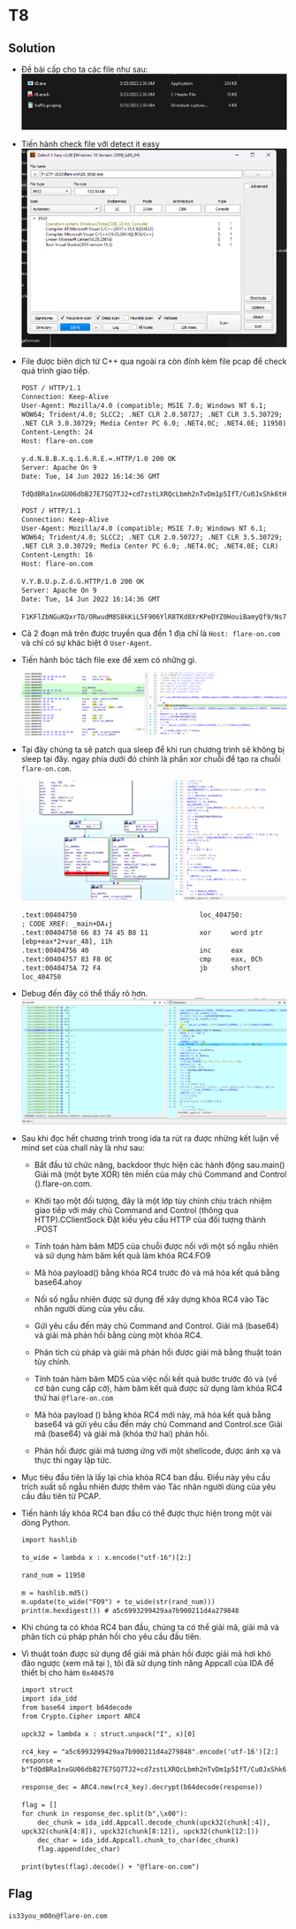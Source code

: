 # T8

## Solution
- Đề bài cấp cho ta các file như sau:
    ![Alt text](img/5.1.png)

- Tiến hành check file với detect it easy
    ![Alt text](img/5.2.png)

- File được biên dịch từ C++ qua ngoài ra còn đính kèm file pcap để check quá trình giao tiếp.

    ```
    POST / HTTP/1.1
    Connection: Keep-Alive
    User-Agent: Mozilla/4.0 (compatible; MSIE 7.0; Windows NT 6.1; WOW64; Trident/4.0; SLCC2; .NET CLR 2.0.50727; .NET CLR 3.5.30729; .NET CLR 3.0.30729; Media Center PC 6.0; .NET4.0C; .NET4.0E; 11950)
    Content-Length: 24
    Host: flare-on.com

    y.d.N.8.B.X.q.1.6.R.E.=.HTTP/1.0 200 OK
    Server: Apache On 9 
    Date: Tue, 14 Jun 2022 16:14:36 GMT

    TdQdBRa1nxGU06dbB27E7SQ7TJ2+cd7zstLXRQcLbmh2nTvDm1p5IfT/Cu0JxShk6tHQBRWwPlo9zA1dISfslkLgGDs41WK12ibWIflqLE4Yq3OYIEnLNjwVHrjL2U4Lu3ms+HQc4nfMWXPgcOHb4fhokk93/AJd5GTuC5z+4YsmgRh1Z90yinLBKB+fmGUyagT6gon/KHmJdvAOQ8nAnl8K/0XG+8zYQbZRwgY6tHvvpfyn9OXCyuct5/cOi8KWgALvVHQWafrp8qB/JtT+t5zmnezQlp3zPL4sj2CJfcUTK5copbZCyHexVD4jJN+LezJEtrDXP1DJNg==
    ```

    ```
    POST / HTTP/1.1
    Connection: Keep-Alive
    User-Agent: Mozilla/4.0 (compatible; MSIE 7.0; Windows NT 6.1; WOW64; Trident/4.0; SLCC2; .NET CLR 2.0.50727; .NET CLR 3.5.30729; .NET CLR 3.0.30729; Media Center PC 6.0; .NET4.0C; .NET4.0E; CLR)
    Content-Length: 16
    Host: flare-on.com

    V.Y.B.U.p.Z.d.G.HTTP/1.0 200 OK
    Server: Apache On 9 
    Date: Tue, 14 Jun 2022 16:14:36 GMT

    F1KFlZbNGuKQxrTD/ORwudM8S8kKiL5F906YlR8TKd8XrKPeDYZ0HouiBamyQf9/Ns7u3C2UEMLoCA0B8EuZp1FpwnedVjPSdZFjkieYqWzKA7up+LYe9B4dmAUM2lYkmBSqPJYT6nEg27n3X656MMOxNIHt0HsOD0d+
    ```

- Cả 2 đoạn mã trên được truyền qua đến 1 địa chỉ là `Host: flare-on.com` và chỉ có sự khác biệt ở `User-Agent`.


- Tiến hành bóc tách file exe để xem có những gì.

    ![Alt text](img/5.3.png)

- Tại đây chúng ta sẽ patch qua sleep để khi run chương trình sẽ không bị sleep tại đây. ngay phía dưới đó chính là phần xor chuỗi để tạo ra chuỗi `flare-on.com`.

    ![Alt text](img/5.4.png)


    ```
    .text:00404750                               loc_404750:                             ; CODE XREF: _main+DA↓j
    .text:00404750 66 83 74 45 B8 11             xor     word ptr [ebp+eax*2+var_48], 11h
    .text:00404756 40                            inc     eax
    .text:00404757 83 F8 0C                      cmp     eax, 0Ch
    .text:0040475A 72 F4                         jb      short loc_404750
    ```

- Debug đến đây có thể thấy rõ hơn.    
    ![Alt text](img/5.5.png)

- Sau khi đọc hết chương trình trong ida ta rút ra được những kết luận về mind set của chall này là như sau:

    - Bắt đầu từ chức năng, backdoor thực hiện các hành động sau.main() Giải mã (một byte XOR) tên miền của máy chủ Command and Control ().flare-on.com.

    - Khởi tạo một đối tượng, đây là một lớp tùy chỉnh chịu trách nhiệm giao tiếp với máy chủ Command and Control (thông qua HTTP).CClientSock
    Đặt kiểu yêu cầu HTTP của đối tượng thành .POST

    - Tính toán hàm băm MD5 của chuỗi được nối với một số ngẫu nhiên và sử dụng hàm băm kết quả làm khóa RC4.FO9

    - Mã hóa payload() bằng khóa RC4 trước đó và mã hóa kết quả bằng base64.ahoy

    - Nối số ngẫu nhiên được sử dụng để xây dựng khóa RC4 vào Tác nhân người dùng của yêu cầu.

    - Gửi yêu cầu đến máy chủ Command and Control. Giải mã (base64) và giải mã phản hồi bằng cùng một khóa RC4.

    - Phân tích cú pháp và giải mã phản hồi được giải mã bằng thuật toán tùy chỉnh.

    - Tính toán hàm băm MD5 của việc nối kết quả bước trước đó và (về cơ bản cung cấp cờ), hàm băm kết quả được sử dụng làm khóa RC4 thứ hai `@flare-on.com`

    - Mã hóa payload () bằng khóa RC4 mới này, mã hóa kết quả bằng base64 và gửi yêu cầu đến máy chủ Command and Control.sce Giải mã (base64) và giải mã (khóa thứ hai) phản hồi.

    - Phản hồi được giải mã tương ứng với một shellcode, được ánh xạ và thực thi ngay lập tức.

- Mục tiêu đầu tiên là lấy lại chìa khóa RC4 ban đầu. Điều này yêu cầu trích xuất số ngẫu nhiên được thêm vào Tác nhân người dùng của yêu cầu đầu tiên từ PCAP.


- Tiến hành lấy khóa RC4 ban đầu có thể được thực hiện trong một vài dòng Python.

    ```
    import hashlib

    to_wide = lambda x : x.encode("utf-16")[2:]

    rand_num = 11950

    m = hashlib.md5()
    m.update(to_wide("FO9") + to_wide(str(rand_num)))
    print(m.hexdigest()) # a5c6993299429aa7b900211d4a279848
    ```

- Khi chúng ta có khóa RC4 ban đầu, chúng ta có thể giải mã, giải mã và phân tích cú pháp phản hồi cho yêu cầu đầu tiên.

- Vì thuật toán được sử dụng để giải mã phản hồi được giải mã hơi khó đảo ngược (xem mã tại ), tôi đã sử dụng tính năng Appcall của IDA để thiết bị cho hàm `0x404570`

    ```
    import struct
    import ida_idd
    from base64 import b64decode
    from Crypto.Cipher import ARC4

    upck32 = lambda x : struct.unpack("I", x)[0]

    rc4_key = "a5c6993299429aa7b900211d4a279848".encode('utf-16')[2:]
    response = b"TdQdBRa1nxGU06dbB27E7SQ7TJ2+cd7zstLXRQcLbmh2nTvDm1p5IfT/Cu0JxShk6tHQBRWwPlo9zA1dISfslkLgGDs41WK12ibWIflqLE4Yq3OYIEnLNjwVHrjL2U4Lu3ms+HQc4nfMWXPgcOHb4fhokk93/AJd5GTuC5z+4YsmgRh1Z90yinLBKB+fmGUyagT6gon/KHmJdvAOQ8nAnl8K/0XG+8zYQbZRwgY6tHvvpfyn9OXCyuct5/cOi8KWgALvVHQWafrp8qB/JtT+t5zmnezQlp3zPL4sj2CJfcUTK5copbZCyHexVD4jJN+LezJEtrDXP1DJNg=="

    response_dec = ARC4.new(rc4_key).decrypt(b64decode(response))

    flag = []
    for chunk in response_dec.split(b",\x00"):
        dec_chunk = ida_idd.Appcall.decode_chunk(upck32(chunk[:4]), upck32(chunk[4:8]), upck32(chunk[8:12]), upck32(chunk[12:]))
        dec_char = ida_idd.Appcall.chunk_to_char(dec_chunk)
        flag.append(dec_char)
        
    print(bytes(flag).decode() + "@flare-on.com")
    ```


## Flag
`is33you_m00n@flare-on.com`